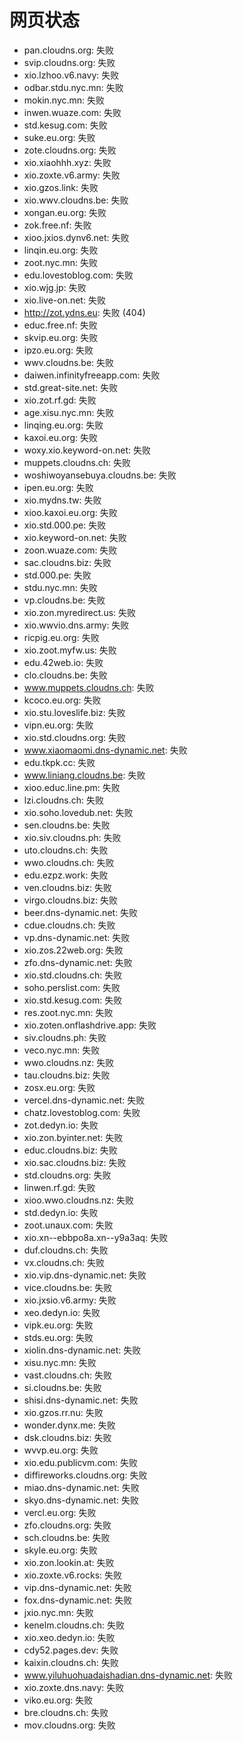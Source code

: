 # 网页状态
- pan.cloudns.org: 失败
- svip.cloudns.org: 失败
- xio.lzhoo.v6.navy: 失败
- odbar.stdu.nyc.mn: 失败
- mokin.nyc.mn: 失败
- inwen.wuaze.com: 失败
- std.kesug.com: 失败
- suke.eu.org: 失败
- zote.cloudns.org: 失败
- xio.xiaohhh.xyz: 失败
- xio.zoxte.v6.army: 失败
- xio.gzos.link: 失败
- xio.wwv.cloudns.be: 失败
- xongan.eu.org: 失败
- zok.free.nf: 失败
- xioo.jxios.dynv6.net: 失败
- linqin.eu.org: 失败
- zoot.nyc.mn: 失败
- edu.lovestoblog.com: 失败
- xio.wjg.jp: 失败
- xio.live-on.net: 失败
- http://zot.ydns.eu: 失败 (404)
- educ.free.nf: 失败
- skvip.eu.org: 失败
- ipzo.eu.org: 失败
- wwv.cloudns.be: 失败
- daiwen.infinityfreeapp.com: 失败
- std.great-site.net: 失败
- xio.zot.rf.gd: 失败
- age.xisu.nyc.mn: 失败
- linqing.eu.org: 失败
- kaxoi.eu.org: 失败
- woxy.xio.keyword-on.net: 失败
- muppets.cloudns.ch: 失败
- woshiwoyansebuya.cloudns.be: 失败
- ipen.eu.org: 失败
- xio.mydns.tw: 失败
- xioo.kaxoi.eu.org: 失败
- xio.std.000.pe: 失败
- xio.keyword-on.net: 失败
- zoon.wuaze.com: 失败
- sac.cloudns.biz: 失败
- std.000.pe: 失败
- stdu.nyc.mn: 失败
- vp.cloudns.be: 失败
- xio.zon.myredirect.us: 失败
- xio.wwvio.dns.army: 失败
- ricpig.eu.org: 失败
- xio.zoot.myfw.us: 失败
- edu.42web.io: 失败
- clo.cloudns.be: 失败
- www.muppets.cloudns.ch: 失败
- kcoco.eu.org: 失败
- xio.stu.loveslife.biz: 失败
- vipn.eu.org: 失败
- xio.std.cloudns.org: 失败
- www.xiaomaomi.dns-dynamic.net: 失败
- edu.tkpk.cc: 失败
- www.liniang.cloudns.be: 失败
- xioo.educ.line.pm: 失败
- lzi.cloudns.ch: 失败
- xio.soho.lovedub.net: 失败
- sen.cloudns.be: 失败
- xio.siv.cloudns.ph: 失败
- uto.cloudns.ch: 失败
- wwo.cloudns.ch: 失败
- edu.ezpz.work: 失败
- ven.cloudns.biz: 失败
- virgo.cloudns.biz: 失败
- beer.dns-dynamic.net: 失败
- cdue.cloudns.ch: 失败
- vp.dns-dynamic.net: 失败
- xio.zos.22web.org: 失败
- zfo.dns-dynamic.net: 失败
- xio.std.cloudns.ch: 失败
- soho.perslist.com: 失败
- xio.std.kesug.com: 失败
- res.zoot.nyc.mn: 失败
- xio.zoten.onflashdrive.app: 失败
- siv.cloudns.ph: 失败
- veco.nyc.mn: 失败
- wwo.cloudns.nz: 失败
- tau.cloudns.biz: 失败
- zosx.eu.org: 失败
- vercel.dns-dynamic.net: 失败
- chatz.lovestoblog.com: 失败
- zot.dedyn.io: 失败
- xio.zon.byinter.net: 失败
- educ.cloudns.biz: 失败
- xio.sac.cloudns.biz: 失败
- std.cloudns.org: 失败
- linwen.rf.gd: 失败
- xioo.wwo.cloudns.nz: 失败
- std.dedyn.io: 失败
- zoot.unaux.com: 失败
- xio.xn--ebbpo8a.xn--y9a3aq: 失败
- duf.cloudns.ch: 失败
- vx.cloudns.ch: 失败
- xio.vip.dns-dynamic.net: 失败
- vice.cloudns.be: 失败
- xio.jxsio.v6.army: 失败
- xeo.dedyn.io: 失败
- vipk.eu.org: 失败
- stds.eu.org: 失败
- xiolin.dns-dynamic.net: 失败
- xisu.nyc.mn: 失败
- vast.cloudns.ch: 失败
- si.cloudns.be: 失败
- shisi.dns-dynamic.net: 失败
- xio.gzos.rr.nu: 失败
- wonder.dynx.me: 失败
- dsk.cloudns.biz: 失败
- wvvp.eu.org: 失败
- xio.edu.publicvm.com: 失败
- diffireworks.cloudns.org: 失败
- miao.dns-dynamic.net: 失败
- skyo.dns-dynamic.net: 失败
- vercl.eu.org: 失败
- zfo.cloudns.org: 失败
- sch.cloudns.be: 失败
- skyle.eu.org: 失败
- xio.zon.lookin.at: 失败
- xio.zoxte.v6.rocks: 失败
- vip.dns-dynamic.net: 失败
- fox.dns-dynamic.net: 失败
- jxio.nyc.mn: 失败
- kenelm.cloudns.ch: 失败
- xio.xeo.dedyn.io: 失败
- cdy52.pages.dev: 失败
- kaixin.cloudns.ch: 失败
- www.yiluhuohuadaishadian.dns-dynamic.net: 失败
- xio.zoxte.dns.navy: 失败
- viko.eu.org: 失败
- bre.cloudns.ch: 失败
- mov.cloudns.org: 失败
